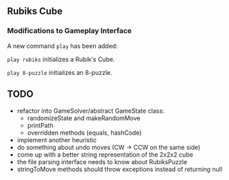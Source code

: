 ## Rubiks Cube

### Modifications to Gameplay Interface

A new command `play` has been added: 

`play rubiks` initializes a Rubik's Cube.

`play 8-puzzle` initializes an 8-puzzle.


## TODO

* refactor into GameSolver/abstract GameState class:
	* randomizeState and makeRandomMove
	* printPath
	* overridden methods (equals, hashCode)
* implement another heuristic
* do something about undo moves (CW -> CCW on the same side)
* come up with a better string representation of the 2x2x2 cube
* the file parsing interface needs to know about RubiksPuzzle
* stringToMove methods should throw exceptions instead of returning null